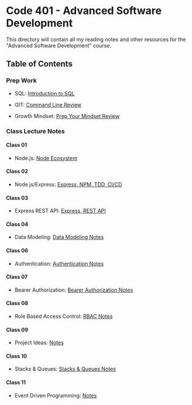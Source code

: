 # Code 401 - Advanced Software Development

This directory will contain all my reading notes and other resources for the "Advanced Software Development" course.

## Table of Contents
### Prep Work

- SQL: [Introduction to SQL](prep-work/sql/intro-to-sql.md)
- GIT: [Command Line Review](prep-work/git/command-line-review.md)

- Growth Mindset: [Prep Your Mindset Review](prep-work/growth-mindset.md)

### Class Lecture Notes

#### Class 01
- Node.js: [Node Ecosystem](class-01/node-ecosystem.md)

#### Class 02
- Node.js/Express: [Express, NPM, TDD, CI/CD](class-02/express-npm-tdd-cicd.md)

#### Class 03
- Express REST API: [Express, REST API](class-03/express-rest-api.md)

#### Class 04
- Data Modeling: [Data Modeling Notes](class-04/dataModeling.md)

#### Class 06
- Authentication: [Authentication Notes](class-06/authentication.md)

#### Class 07
- Bearer Authorization: [Bearer Authorization Notes](class-07/bearerAuth.md)

#### Class 08
- Role Based Access Control: [RBAC Notes](class-08/accessControl.md)

#### Class 09
- Project Ideas: [Notes](class-09/projectIdeas.md)

#### Class 10
- Stacks & Queues: [Stacks & Queues Notes](class-10/stacksAndQueues.md)

#### Class 11
- Event Driven Programming: [Notes](class-11/eventDrivenProgramming.md)